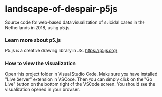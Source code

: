 # landscape-of-despair-p5js
Source code for web-based data visualization of suicidal cases in the Netherlands in 2018, using p5.js.

### Learn more about p5.js
P5.js is a creative drawing library in JS. https://p5js.org/

### How to view the visualization
Open this project folder in Visual Studio Code. Make sure you have installed "Live Server" extension in VSCode. Then you can simply click on the "Go Live" button on the bottom right of the VSCode screen. You should see the visualization opened in your browser. 

